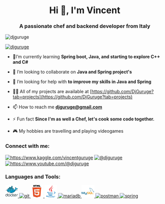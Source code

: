 <h1 align="center">Hi 👋, I'm Vincent</h1>
<h3 align="center">A passionate chef and backend developer from Italy</h3>

<p align="left"> <img src="https://komarev.com/ghpvc/?username=djguruge&label=Profile%20views&color=0e75b6&style=flat" alt="djguruge" /> </p>

<p align="left"> <a href="https://github.com/ryo-ma/github-profile-trophy"><img src="https://github-profile-trophy.vercel.app/?username=djguruge" alt="djguruge" /></a> </p>

- 🌱I’m currently learning **Spring boot, Java, and starting to explore C++ and C#**

- 👯 I’m looking to collaborate on **Java and Spring project's**

- 🤝 I’m looking for help with **to improve my skills in Java and Spring**

- 👨‍💻 All of my projects are available at [https://github.com/DjGuruge?tab=projects](https://github.com/DjGuruge?tab=projects)

- 📫 How to reach me **djguruge@gmail.com**

- ⚡ Fun fact **Since I'm as well a Chef, let's cook some code together.**

- 🎮 My hobbies are travelling and playing videogames

<h3 align="left">Connect with me:</h3>
<p align="left">
<a href="https://kaggle.com/https://www.kaggle.com/vincentguruge" target="blank"><img align="center" src="https://raw.githubusercontent.com/rahuldkjain/github-profile-readme-generator/master/src/images/icons/Social/kaggle.svg" alt="https://www.kaggle.com/vincentguruge" height="30" width="40" /></a>
<a href="https://instagram.com/@djguruge" target="blank"><img align="center" src="https://raw.githubusercontent.com/rahuldkjain/github-profile-readme-generator/master/src/images/icons/Social/instagram.svg" alt="@djguruge" height="30" width="40" /></a>
<a href="https://www.youtube.com/c/https://www.youtube.com/@djguruge" target="blank"><img align="center" src="https://raw.githubusercontent.com/rahuldkjain/github-profile-readme-generator/master/src/images/icons/Social/youtube.svg" alt="https://www.youtube.com/@djguruge" height="30" width="40" /></a>
</p>

<h3 align="left">Languages and Tools:</h3>
<p align="left"> <a href="https://www.docker.com/" target="_blank" rel="noreferrer"> <img src="https://raw.githubusercontent.com/devicons/devicon/master/icons/docker/docker-original-wordmark.svg" alt="docker" width="40" height="40"/> </a> <a href="https://git-scm.com/" target="_blank" rel="noreferrer"> <img src="https://www.vectorlogo.zone/logos/git-scm/git-scm-icon.svg" alt="git" width="40" height="40"/> </a> <a href="https://www.w3.org/html/" target="_blank" rel="noreferrer"> <img src="https://raw.githubusercontent.com/devicons/devicon/master/icons/html5/html5-original-wordmark.svg" alt="html5" width="40" height="40"/> </a> <a href="https://www.java.com" target="_blank" rel="noreferrer"> <img src="https://raw.githubusercontent.com/devicons/devicon/master/icons/java/java-original.svg" alt="java" width="40" height="40"/> </a> <a href="https://mariadb.org/" target="_blank" rel="noreferrer"> <img src="https://www.vectorlogo.zone/logos/mariadb/mariadb-icon.svg" alt="mariadb" width="40" height="40"/> </a> <a href="https://www.mysql.com/" target="_blank" rel="noreferrer"> <img src="https://raw.githubusercontent.com/devicons/devicon/master/icons/mysql/mysql-original-wordmark.svg" alt="mysql" width="40" height="40"/> </a> <a href="https://postman.com" target="_blank" rel="noreferrer"> <img src="https://www.vectorlogo.zone/logos/getpostman/getpostman-icon.svg" alt="postman" width="40" height="40"/> </a> <a href="https://spring.io/" target="_blank" rel="noreferrer"> <img src="https://www.vectorlogo.zone/logos/springio/springio-icon.svg" alt="spring" width="40" height="40"/> </a> </p>
